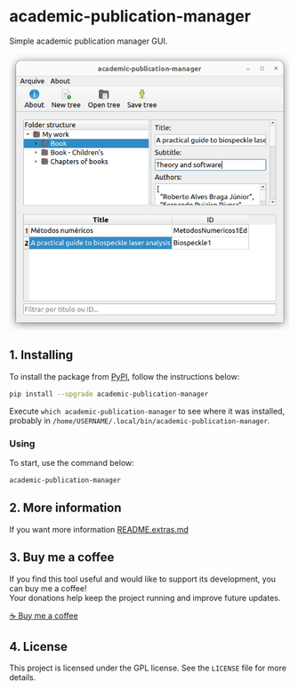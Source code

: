 # academic-publication-manager

Simple academic publication manager GUI.

![logo](https://raw.githubusercontent.com/trucomanx/AcademicPublicationManager/main/screenshot.png)

## 1. Installing

To install the package from [PyPI](https://pypi.org/project/academic-publication-manager/), follow the instructions below:


```bash
pip install --upgrade academic-publication-manager
```

Execute `which academic-publication-manager` to see where it was installed, probably in `/home/USERNAME/.local/bin/academic-publication-manager`.

### Using

To start, use the command below:

```bash
academic-publication-manager
```
## 2. More information

If you want more information [README.extras.md](https://github.com/trucomanx/AcademicPublicationManager/blob/main/README.extras.md)

## 3. Buy me a coffee

If you find this tool useful and would like to support its development, you can buy me a coffee!  
Your donations help keep the project running and improve future updates.  

[☕ Buy me a coffee](https://ko-fi.com/trucomanx) 

## 4. License

This project is licensed under the GPL license. See the `LICENSE` file for more details.
